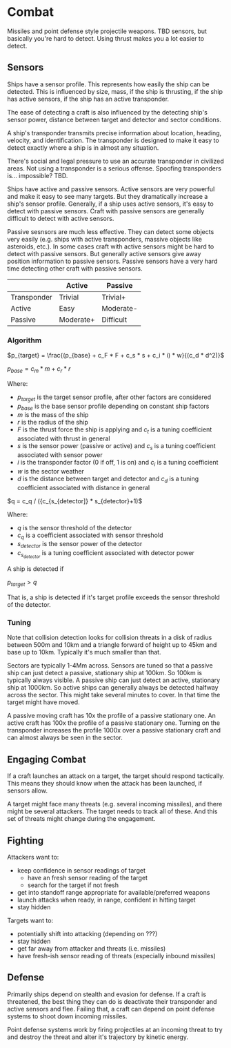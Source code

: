 # Combat

Missiles and point defense style projectile weapons.
TBD sensors, but basically you're hard to detect. Using thrust makes you a lot
easier to detect.

## Sensors

Ships have a sensor profile. This represents how easily the ship can be
detected. This is influenced by size, mass, if the ship is thrusting, if the
ship has active sensors, if the ship has an active transponder.

The ease of detecting a craft is also influenced by the detecting ship's
sensor power, distance between target and detector and sector conditions.

A ship's transponder transmits precise information about location, heading,
velocity, and identification. The transponder is designed to make it easy to 
detect exactly where a ship is in almost any situation.

There's social and legal pressure to use an accurate transponder in civilized
areas. Not using a transponder is a serious offense. Spoofing transponders
is... impossible? TBD.

Ships have active and passive sensors. Active sensors are very powerful and
make it easy to see many targets. But they dramatically increase a ship's
sensor profile. Generally, if a ship uses active sensors, it's easy to detect
with passive sensors. Craft with passive sensors are generally difficult to
detect with active sensors.

Passive sesnsors are much less effective. They can detect some objects very
easily (e.g. ships with active transponders, massive objects like asteroids,
etc.). In some cases craft with active sensors might be hard to detect with
passive sensors. But generally active sensors give away position information to
passive sensors. Passive sensors have a very hard time detecting other craft
with passive sensors.

|             | Active    | Passive   |
|-------------|-----------|-----------|
| Transponder | Trivial   | Trivial+  |
| Active      | Easy      | Moderate- |
| Passive     | Moderate+ | Difficult |


### Algorithm

$p_{target} = \frac{(p_{base} + c_F * F + c_s * s + c_i * i) * w}{(c_d * d^2)}$

$p_{base} = c_m * m + c_r * r$

Where:
 * $p_{target}$ is the target sensor profile, after other factors are considered
 * $p_{base}$ is the base sensor profile depending on constant ship factors
 * $m$ is the mass of the ship
 * $r$ is the radius of the ship
 * $F$ is the thrust force the ship is applying and $c_t$ is a tuning coefficient associated with thrust in general
 * $s$ is the sensor power (passive or active) and $c_s$ is a tuning coefficient associated with sensor power
 * $i$ is the transponder factor (0 if off, 1 is on) and $c_i$ is a tuning coefficient
 * $w$ is the sector weather
 * $d$ is the distance between target and detector and $c_d$ is a tuning coefficient associated with distance in general

$q = c_q / ({c_{s_{detector]} * s_{detector}+1)$

Where:
 * $q$ is the sensor threshold of the detector
 * $c_q$ is a coefficient associated with sensor threshold
 * $s_{detector}$ is the sensor power of the detector
 * $c_{s_{detector}}$ is a tuning coefficient associated with detector power

A ship is detected if

$p_{target} > q$

That is, a ship is detected if it's target profile exceeds the sensor
threshold of the detector.

### Tuning

Note that collision detection looks for collision threats in a disk of radius
between 500m and 10km and a triangle forward of height up to 45km and base up
to 10km. Typically it's much smaller than that.

Sectors are typically 1-4Mm across. Sensors are tuned so that a passive ship
can just detect a passive, stationary ship at 100km. So 100km is typically
always visible. A passive ship can just detect an active, stationary ship at
1000km. So active ships can generally always be detected halfway across the
sector. This might take several minutes to cover. In that time the target might
have moved.

A passive moving craft has 10x the profile of a passive stationary one. An
active craft has 100x the profile of a passive stationary one. Turning on the
transponder increases the profile 1000x over a passive stationary craft and can
almost always be seen in the sector.

## Engaging Combat

If a craft launches an attack on a target, the target should respond
tactically. This means they should know when the attack has been launched, if
sensors allow.

A target might face many threats (e.g. several incoming missiles), and there
might be several attackers. The target needs to track all of these. And this
set of threats might change during the engagement.

## Fighting

Attackers want to:
 * keep confidence in sensor readings of target
   * have an fresh sensor reading of the target
   * search for the target if not fresh
 * get into standoff range appropriate for available/preferred weapons
 * launch attacks when ready, in range, confident in hitting target
 * stay hidden

Targets want to:
 * potentially shift into attacking (depending on ???)
 * stay hidden
 * get far away from attacker and threats (i.e. missiles)
 * have fresh-ish sensor reading of threats (especially inbound missiles)

## Defense

Primarily ships depend on stealth and evasion for defense. If a craft is
threatened, the best thing they can do is deactivate their transponder and
active sensors and flee. Failing that, a craft can depend on point defense
systems to shoot down incoming missiles.

Point defense systems work by firing projectiles at an incoming threat to try
and destroy the threat and alter it's trajectory by kinetic energy.
